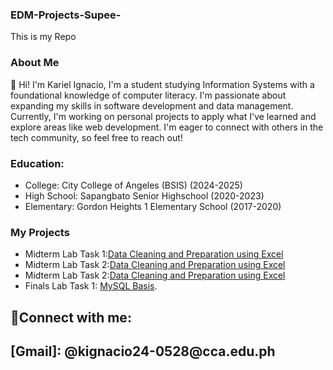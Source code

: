 ### EDM-Projects-Supee-
This is my Repo
### About Me
👋 Hi! I'm Kariel Ignacio, I'm a student studying Information Systems with a foundational knowledge of computer literacy. I'm passionate about expanding my skills in software development and data management. Currently, I'm working on personal projects to apply what I've learned and explore areas like web development. I'm eager to connect with others in the tech community, so feel free to reach out!


### Education:
- College: City College of Angeles (BSIS) (2024-2025)
- High School: Sapangbato Senior Highschool (2020-2023)
- Elementary: Gordon Heights 1 Elementary School (2017-2020)
### My Projects
- Midterm Lab Task 1:[Data Cleaning and Preparation using Excel](https://github.com/Hwanch0/README.md/blob/main/Midterm%20Task%201/Task1.md)
- Midterm Lab Task 2:[Data Cleaning and Preparation using Excel](https://github.com/Hwanch0/README.md/blob/main/MIDTERM%20TASK%202/README.md)
 - Midterm Lab Task 2:[Data Cleaning and Preparation using Excel](https://github.com/Hwanch0/README.md/tree/main/MID%20TASK%203#readme)
 - Finals Lab Task 1: [MySQL Basis](https://github.com/Hwanch0/README.md/blob/main/Final%20Task%201%20/README.md).

 <h2>🤳Connect with me:<h2>
[Gmail]: @kignacio24-0528@cca.edu.ph


